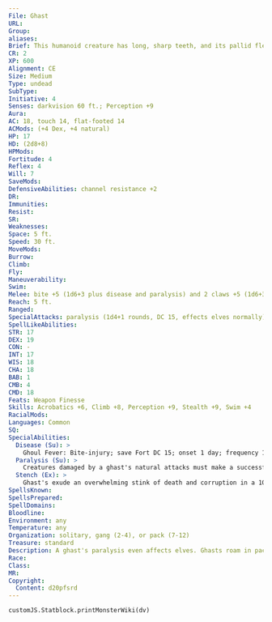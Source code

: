 ```yaml
---
File: Ghast
URL: 
Group: 
aliases: 
Brief: This humanoid creature has long, sharp teeth, and its pallid flesh is stretched tightly over its starved frame.
CR: 2
XP: 600
Alignment: CE
Size: Medium
Type: undead
SubType: 
Initiative: 4
Senses: darkvision 60 ft.; Perception +9
Aura: 
AC: 18, touch 14, flat-footed 14
ACMods: (+4 Dex, +4 natural)
HP: 17
HD: (2d8+8)
HPMods: 
Fortitude: 4
Reflex: 4
Will: 7
SaveMods: 
DefensiveAbilities: channel resistance +2
DR: 
Immunities: 
Resist: 
SR: 
Weaknesses: 
Space: 5 ft.
Speed: 30 ft.
MoveMods: 
Burrow: 
Climb: 
Fly: 
Maneuverability: 
Swim: 
Melee: bite +5 (1d6+3 plus disease and paralysis) and 2 claws +5 (1d6+3 plus paralysis)
Reach: 5 ft.
Ranged: 
SpecialAttacks: paralysis (1d4+1 rounds, DC 15, effects elves normally), stench
SpellLikeAbilities: 
STR: 17
DEX: 19
CON: -
INT: 17
WIS: 18
CHA: 18
BAB: 1
CMB: 4
CMD: 18
Feats: Weapon Finesse
Skills: Acrobatics +6, Climb +8, Perception +9, Stealth +9, Swim +4
RacialMods: 
Languages: Common
SQ: 
SpecialAbilities:
  Disease (Su): >
    Ghoul Fever: Bite-injury; save Fort DC 15; onset 1 day; frequency 1 day; effect 1d3 Con and 1d3 Dex damage; cure 2 consecutive saves. The save DC is Charisma-based.  A humanoid who dies of ghoul fever rises as a ghoul at the next midnight. A humanoid who becomes a ghoul in this way retains none of the abilities it possessed in life. It is not under the control of any other ghouls, but it hungers for the flesh of the living and behaves like a normal ghoul in all respects. A humanoid of 4 Hit Dice or more rises as a ghast.
  Paralysis (Su): >
    Creatures damaged by a ghast's natural attacks must make a successful DC 15 Fortitude save or be paralyzed for 1d4+1 rounds. Paralyzed creatures cannot move, speak, or take any physical actions. The creature is rooted to the spot, frozen and helpless. Unlike ghouls, A ghast's paralysis even affects elves Unlike hold person and similar effects, a paralysis effect does not allow a new save each round. A winged creature flying in the air at the time that it is paralyzed cannot flap its wings and falls. A swimmer can't swim and may drown. The duration of the paralysis varies and is included in the creature's description.
  Stench (Ex): >
    Ghast's exude an overwhelming stink of death and corruption in a 10-foot radius.  Those within the stench must succeed at a DC 15 Fortitude save, or be sickened for 1d6+4 minutes
SpellsKnown: 
SpellsPrepared: 
SpellDomains: 
Bloodline: 
Environment: any
Temperature: any
Organization: solitary, gang (2-4), or pack (7-12)
Treasure: standard
Description: A ghast's paralysis even affects elves. Ghasts roam in packs of their own kind or lead groups of common ghouls. The stink of death and corruption surrounding these creatures is overwhelming.
Race: 
Class: 
MR: 
Copyright:
  Content: d20pfsrd
---
```

```dataviewjs
customJS.Statblock.printMonsterWiki(dv)
```
